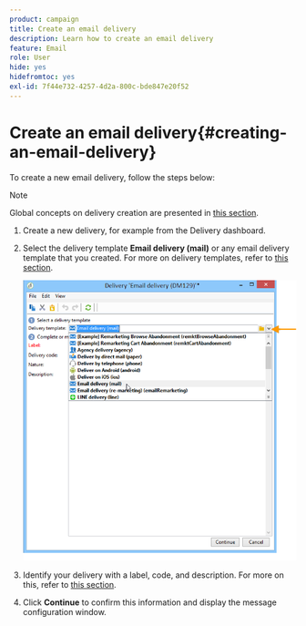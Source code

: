 ```yaml
---
product: campaign
title: Create an email delivery
description: Learn how to create an email delivery
feature: Email
role: User
hide: yes
hidefromtoc: yes
exl-id: 7f44e732-4257-4d2a-800c-bde847e20f52
---
```

# Create an email delivery{#creating-an-email-delivery}

To create a new email delivery, follow the steps below:

>[!NOTE]
>
>Global concepts on delivery creation are presented in [this section](steps-about-delivery-creation-steps.md).

1. Create a new delivery, for example from the Delivery dashboard.
1. Select the delivery template **Email delivery (mail)** or any email delivery template that you created. For more on delivery templates, refer to [this section](about-templates.md).

   ![](assets/s_ncs_user_wizard_email01_1.png)

1. Identify your delivery with a label, code, and description. For more on this, refer to [this section](steps-create-and-identify-the-delivery.md#identifying-the-delivery).
1. Click **Continue** to confirm this information and display the message configuration window.
